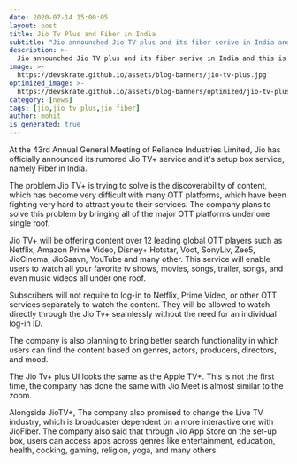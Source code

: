 ```yaml
---
date: 2020-07-14 15:00:05
layout: post
title: Jio Tv Plus and Fiber in India
subtitle: "Jio announched Jio TV plus and its fiber serive in India and this is everything you need to know."
description: >-
  Jio announched Jio TV plus and its fiber serive in India and this is everything you need to know. 
image: >-
  https://devskrate.github.io/assets/blog-banners/jio-tv-plus.jpg
optimized_image: >-
  https://devskrate.github.io/assets/blog-banners/optimized/jio-tv-plus.webp
category: [news]
tags: [jio,jio tv plus,jio fiber]
author: mohit
is_generated: true
---
```

At the 43rd Annual General Meeting of Reliance Industries Limited, Jio has officially announced its rumored Jio TV+ service and it's setup box service, namely Fiber in India.

The problem Jio TV+ is trying to solve is the discoverability of content, which has become very difficult with many OTT platforms, which have been fighting very hard to attract you to their services. The company plans to solve this problem by bringing all of the major OTT platforms under one single roof. 

Jio TV+ will be offering content over 12 leading global OTT players such as Netflix, Amazon Prime Video, Disney+ Hotstar, Voot, SonyLiv, Zee5, JioCinema, JioSaavn, YouTube and many other. This service will enable users to watch all your favorite tv shows, movies, songs, trailer, songs, and even music videos all under one roof.

Subscribers will not require to log-in to Netflix, Prime Video, or other OTT services separately to watch the content. They will be allowed to watch directly through the Jio Tv+ seamlessly without the need for an individual log-in ID.

The company is also planning to bring better search functionality in which users can find the content based on genres, actors, producers, directors, and mood.

The Jio Tv+ plus UI looks the same as the Apple TV+. This is not the first time, the company has done the same with Jio Meet is almost similar to the zoom.

Alongside JioTV+, The company also promised to change the Live TV industry, which is broadcaster dependent on a more interactive one with JioFiber. The company also said that through Jio App Store on the set-up box, users can access apps across genres like entertainment, education, health, cooking, gaming, religion, yoga, and many others. 
